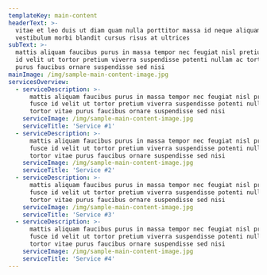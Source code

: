 ```yaml
---
templateKey: main-content
headerText: >-
  vitae et leo duis ut diam quam nulla porttitor massa id neque aliquam
  vestibulum morbi blandit cursus risus at ultrices
subText: >-
  mattis aliquam faucibus purus in massa tempor nec feugiat nisl pretium fusce
  id velit ut tortor pretium viverra suspendisse potenti nullam ac tortor vitae
  purus faucibus ornare suspendisse sed nisi
mainImage: /img/sample-main-content-image.jpg
servicesOverview:
  - serviceDescription: >-
      mattis aliquam faucibus purus in massa tempor nec feugiat nisl pretium
      fusce id velit ut tortor pretium viverra suspendisse potenti nullam ac
      tortor vitae purus faucibus ornare suspendisse sed nisi
    serviceImage: /img/sample-main-content-image.jpg
    serviceTitle: 'Service #1'
  - serviceDescription: >-
      mattis aliquam faucibus purus in massa tempor nec feugiat nisl pretium
      fusce id velit ut tortor pretium viverra suspendisse potenti nullam ac
      tortor vitae purus faucibus ornare suspendisse sed nisi
    serviceImage: /img/sample-main-content-image.jpg
    serviceTitle: 'Service #2'
  - serviceDescription: >-
      mattis aliquam faucibus purus in massa tempor nec feugiat nisl pretium
      fusce id velit ut tortor pretium viverra suspendisse potenti nullam ac
      tortor vitae purus faucibus ornare suspendisse sed nisi
    serviceImage: /img/sample-main-content-image.jpg
    serviceTitle: 'Service #3'
  - serviceDescription: >-
      mattis aliquam faucibus purus in massa tempor nec feugiat nisl pretium
      fusce id velit ut tortor pretium viverra suspendisse potenti nullam ac
      tortor vitae purus faucibus ornare suspendisse sed nisi
    serviceImage: /img/sample-main-content-image.jpg
    serviceTitle: 'Service #4'
---
```


